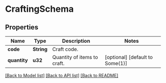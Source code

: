 # CraftingSchema

## Properties
Name | Type | Description | Notes
------------ | ------------- | ------------- | -------------
**code** | **String** | Craft code. | 
**quantity** | **u32** | Quantity of items to craft. | [optional] [default to Some(1)]

[[Back to Model list]](../README.md#documentation-for-models) [[Back to API list]](../README.md#documentation-for-api-endpoints) [[Back to README]](../README.md)


